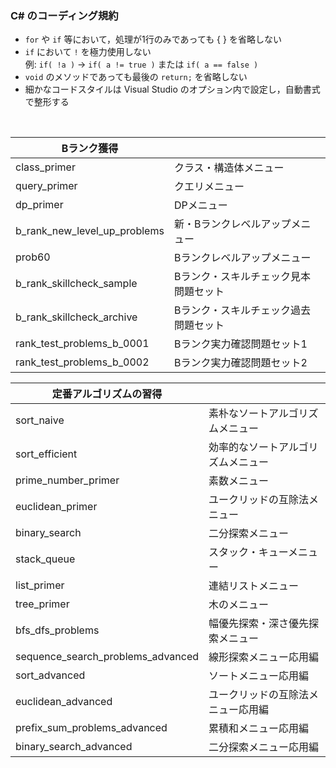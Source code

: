 ### C# のコーディング規約
- `for` や `if` 等において，処理が1行のみであっても { } を省略しない
- `if` において `!` を極力使用しない<br>例: `if( !a )` -> `if( a != true )` または `if( a == false )`
- `void` のメソッドであっても最後の `return;` を省略しない
- 細かなコードスタイルは Visual Studio のオプション内で設定し，自動書式で整形する
<br>

|Bランク獲得||
|-|-|
|class_primer|クラス・構造体メニュー|
|query_primer|クエリメニュー|
|dp_primer|DPメニュー|
|b_rank_new_level_up_problems|新・Bランクレベルアップメニュー|
|prob60|Bランクレベルアップメニュー|
|b_rank_skillcheck_sample|Bランク・スキルチェック見本問題セット|
|b_rank_skillcheck_archive|Bランク・スキルチェック過去問題セット|
|rank_test_problems_b_0001|Bランク実力確認問題セット1|
|rank_test_problems_b_0002|Bランク実力確認問題セット2|

|定番アルゴリズムの習得||
|-|-|
|sort_naive|素朴なソートアルゴリズムメニュー|
|sort_efficient|効率的なソートアルゴリズムメニュー|
|prime_number_primer|素数メニュー|
|euclidean_primer|ユークリッドの互除法メニュー|
|binary_search|二分探索メニュー|
|stack_queue|スタック・キューメニュー|
|list_primer|連結リストメニュー|
|tree_primer|木のメニュー|
|bfs_dfs_problems|幅優先探索・深さ優先探索メニュー|
|sequence_search_problems_advanced|線形探索メニュー応用編|
|sort_advanced|ソートメニュー応用編|
|euclidean_advanced|ユークリッドの互除法メニュー応用編|
|prefix_sum_problems_advanced|累積和メニュー応用編|
|binary_search_advanced|二分探索メニュー応用編|
